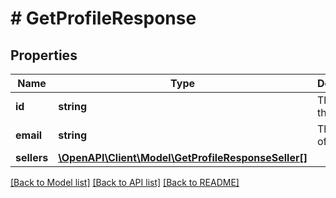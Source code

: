 # # GetProfileResponse

## Properties

Name | Type | Description | Notes
------------ | ------------- | ------------- | -------------
**id** | **string** | The ID of the payer |
**email** | **string** | The email of the user |
**sellers** | [**\OpenAPI\Client\Model\GetProfileResponseSeller[]**](GetProfileResponseSeller.md) |  |

[[Back to Model list]](../../README.md#models) [[Back to API list]](../../README.md#endpoints) [[Back to README]](../../README.md)
